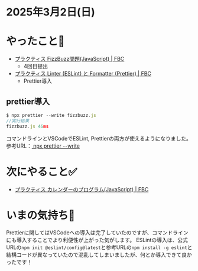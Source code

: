 # 2025年3月2日(日)

# やったこと📝
- [プラクティス FizzBuzz問題\(JavaScript\) \| FBC](https://bootcamp.fjord.jp/practices/189)
  - 4回目提出
- [プラクティス Linter \(ESLint\) と Formatter \(Prettier\) \| FBC](https://bootcamp.fjord.jp/practices/184)
  - Prettier導入
## prettier導入
```javascript
$ npx prettier --write fizzbuzz.js
//実行結果
fizzbuzz.js 46ms
```
コマンドラインとVSCodeでESLint, Prettierの両方が使えるようになりました。
参考URL：[ npx prettier \-\-write](https://qiita.com/kkrtech/items/c84bba0d461ff5d8eff0)

# 次にやること✅
- [プラクティス カレンダーのプログラム\(JavaScript\) \| FBC](https://bootcamp.fjord.jp/practices/196)

# いまの気持ち🫶
Prettierに関してはVSCodeへの導入は完了していたのですが、コマンドラインにも導入することでより利便性が上がった気がします。
ESLintの導入は、公式URLの`npm init @eslint/config@latest`と参考URLの`npm install -g eslint`と結構コードが異なっていたので混乱してしまいましたが、何とか導入できて良かったです！
